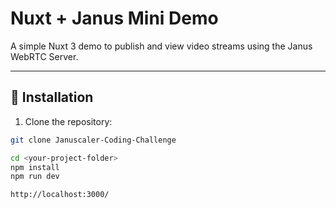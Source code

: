 # Nuxt + Janus Mini Demo

A simple Nuxt 3 demo to publish and view video streams using the Janus WebRTC Server.

---

## 🚀 Installation

1. Clone the repository:

```bash
git clone Januscaler-Coding-Challenge

cd <your-project-folder>
npm install
npm run dev

http://localhost:3000/
